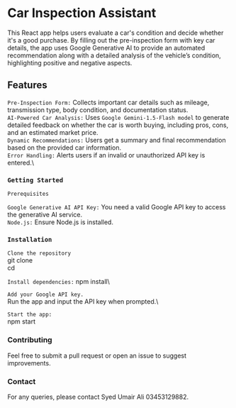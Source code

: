 # Car Inspection Assistant

This React app helps users evaluate a car's condition and decide whether it's a good purchase. By filling out the pre-inspection form with key car details, the app uses Google Generative AI to provide an automated recommendation along with a detailed analysis of the vehicle’s condition, highlighting positive and negative aspects.

## Features

`Pre-Inspection Form:` Collects important car details such as mileage, transmission type, body condition, and documentation status.\
`AI-Powered Car Analysis:` Uses `Google Gemini-1.5-Flash model` to generate detailed feedback on whether the car is worth buying, including pros, cons, and an estimated market price.\
`Dynamic Recommendations:` Users get a summary and final recommendation based on the provided car information.\
`Error Handling:` Alerts users if an invalid or unauthorized API key is entered.\

### `Getting Started`

`Prerequisites`

`Google Generative AI API Key:` You need a valid Google API key to access the generative AI service.\
`Node.js:` Ensure Node.js is installed.

### `Installation`

`Clone the repository`\
git clone <your-repo-url>\
cd <your-repo-folder>

`Install dependencies:`
npm install\

`Add your Google API key.`\
Run the app and input the API key when prompted.\

`Start the app:`\
npm start


### Contributing
Feel free to submit a pull request or open an issue to suggest improvements.

### Contact
For any queries, please contact Syed Umair Ali 03453129882.
